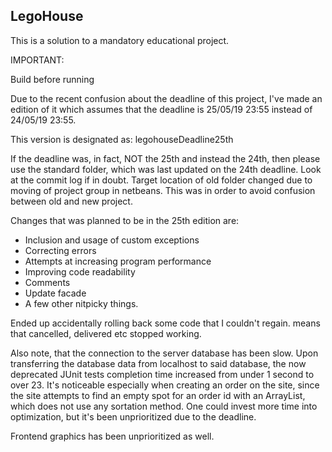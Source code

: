 ## LegoHouse

This is a solution to a mandatory educational project. 

IMPORTANT:

Build before running

Due to the recent confusion about the deadline of this project, I've made an edition of it which assumes that the deadline is 25/05/19 23:55 instead of 24/05/19 23:55.

This version is designated as: legohouseDeadline25th

If the deadline was, in fact, NOT the 25th and instead the 24th, then please use the standard folder, which was last updated on the 24th deadline. Look at the commit log if in doubt. Target location of old folder changed due to moving of project group in netbeans. This was in order to avoid confusion between old and new project.


Changes that was planned to be in the 25th edition are:

* Inclusion and usage of custom exceptions
* Correcting errors
* Attempts at increasing program performance
* Improving code readability
* Comments
* Update facade
* A few other nitpicky things.

Ended up accidentally rolling back some code that I couldn't regain. means that cancelled, delivered etc stopped working.





Also note, that the connection to the server database has been slow. Upon transferring the database data from localhost to said database, the now deprecated JUnit tests completion time increased from under 1 second to over 23. It's noticeable especially when creating an order on the site, since the site attempts to find an empty spot for an order id with an ArrayList, which does not use any sortation method. One could invest more time into optimization, but it's been unprioritized due to the deadline.

Frontend graphics has been unprioritized as well. 




